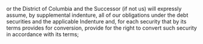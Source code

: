 or the District of Columbia and the Successor (if not us) will expressly assume, by supplemental
indenture, all of our obligations under the debt securities and the applicable Indenture and, for each
security that by its terms provides for conversion, provide for the right to convert such security in
accordance with its terms;